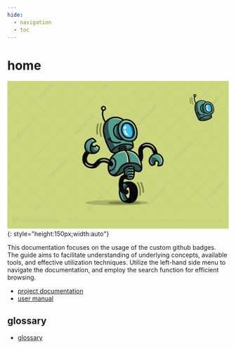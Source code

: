 ```yaml
---
hide:
  - navigation
  - toc
---
```


# home

![screenshot](docs_assets/robot_001.jpg){: style="height:150px;width:auto"}

This documentation focuses on the usage of the custom github badges.
The guide aims to facilitate understanding of underlying concepts, available tools, and effective utilization techniques.
Utilize the left-hand side menu to navigate the documentation, and employ the search function for efficient browsing.

- [project documentation](content_custom_github_badges/001-project_documentation/00_content.md)
- [user manual](content_custom_github_badges/002-user_manual/00_content.md)

## glossary

- [glossary](./docs_common/glossary.md)
